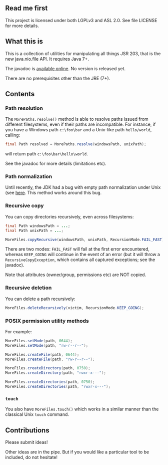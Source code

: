 ## Read me first

This project is licensed under both LGPLv3 and ASL 2.0. See file LICENSE for more details.

## What this is

This is a collection of utilities for manipulating all things JSR 203, that is the new java.nio.file
API. It requires Java 7+.

The javadoc is [available online](https://fge.github.io/java7-fs-more). No version is released yet.

There are no prerequisites other than the JRE (7+).

## Contents

### Path resolution

The `MorePaths.resolve()` method is able to resolve paths issued from different filesystems, even if
their paths are incompatible.  For instance, if you have a Windows path `c:\foo\bar` and a Unix-like
path `hello/world`, calling:

```java
final Path resolved = MorePaths.resolve(windowsPath, unixPath);
```

will return path `c:\foo\bar\hello\world`.

See the javadoc for more details (limitations etc).

### Path normalization

Until recently, the JDK had a bug with empty path normalization under Unix (see
[here](https://bugs.openjdk.java.net/browse/JDK-8037945). This method works around this bug.

### Recursive copy

You can copy directories recursively, even across filesystems:

```java
final Path windowsPath = ...;
final Path unixPath = ...;

MoreFiles.copyRecursive(windowsPath, unixPath, RecursionMode.FAIL_FAST);
```

There are two modes: `FAIL_FAST` will fail at the first error encountered, whereas `KEEP_GOING` will
continue in the event of an error (but it will throw a `RecursiveCopyException`, which contains all
captured exceptions; see the javadoc).

Note that attributes (owner/group, permissions etc) are NOT copied.

### Recursive deletion

You can delete a path recursively:

```java
MoreFiles.deleteRecursively(victim, RecursionMode.KEEP_GOING);
```

### POSIX permission utility methods

For example:

```java
MoreFiles.setMode(path, 0644);
MoreFiles.setMode(path, "rw-r--r--");

MoreFiles.createFile(path, 0644);
MoreFiles.createFile(path, "rw-r--r--");

MoreFiles.createDirectory(path, 0750);
MoreFiles.createDirectory(path, "rwxr-x---");

MoreFiles.createDirectories(path, 0750);
MoreFiles.createDirectories(path, "rwxr-x---");
```

### `touch`

You also have `MoreFiles.touch()` which works in a similar manner than the classical Unix `touch`
command.

## Contributions

Please submit ideas!

Other ideas are in the pipe. But if you would like a particular tool to be included, do not
hesitate!

